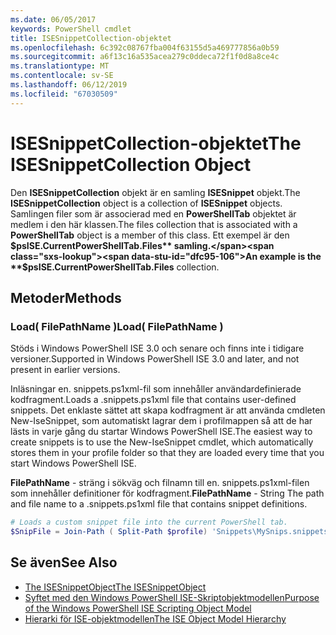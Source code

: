 ```yaml
---
ms.date: 06/05/2017
keywords: PowerShell cmdlet
title: ISESnippetCollection-objektet
ms.openlocfilehash: 6c392c08767fba004f63155d5a469777856a0b59
ms.sourcegitcommit: a6f13c16a535acea279c0ddeca72f1f0d8a8ce4c
ms.translationtype: MT
ms.contentlocale: sv-SE
ms.lasthandoff: 06/12/2019
ms.locfileid: "67030509"
---
```

# <a name="the-isesnippetcollection-object"></a><span data-ttu-id="dfc95-103">ISESnippetCollection-objektet</span><span class="sxs-lookup"><span data-stu-id="dfc95-103">The ISESnippetCollection Object</span></span>

<span data-ttu-id="dfc95-104">Den **ISESnippetCollection** objekt är en samling **ISESnippet** objekt.</span><span class="sxs-lookup"><span data-stu-id="dfc95-104">The **ISESnippetCollection** object is a collection of **ISESnippet** objects.</span></span> <span data-ttu-id="dfc95-105">Samlingen filer som är associerad med en **PowerShellTab** objektet är medlem i den här klassen.</span><span class="sxs-lookup"><span data-stu-id="dfc95-105">The files collection that is associated with a **PowerShellTab** object is a member of this class.</span></span> <span data-ttu-id="dfc95-106">Ett exempel är den **$psISE.CurrentPowerShellTab.Files** samling.</span><span class="sxs-lookup"><span data-stu-id="dfc95-106">An example is the **$psISE.CurrentPowerShellTab.Files** collection.</span></span>

## <a name="methods"></a><span data-ttu-id="dfc95-107">Metoder</span><span class="sxs-lookup"><span data-stu-id="dfc95-107">Methods</span></span>

### <a name="load-filepathname-"></a><span data-ttu-id="dfc95-108">Load\( FilePathName \)</span><span class="sxs-lookup"><span data-stu-id="dfc95-108">Load\( FilePathName \)</span></span>

<span data-ttu-id="dfc95-109">Stöds i Windows PowerShell ISE 3.0 och senare och finns inte i tidigare versioner.</span><span class="sxs-lookup"><span data-stu-id="dfc95-109">Supported in Windows PowerShell ISE 3.0 and later, and not present in earlier versions.</span></span>

<span data-ttu-id="dfc95-110">Inläsningar en. snippets.ps1xml-fil som innehåller användardefinierade kodfragment.</span><span class="sxs-lookup"><span data-stu-id="dfc95-110">Loads a .snippets.ps1xml file that contains user-defined snippets.</span></span> <span data-ttu-id="dfc95-111">Det enklaste sättet att skapa kodfragment är att använda cmdleten New-IseSnippet, som automatiskt lagrar dem i profilmappen så att de har lästs in varje gång du startar Windows PowerShell ISE.</span><span class="sxs-lookup"><span data-stu-id="dfc95-111">The easiest way to create snippets is to use the New-IseSnippet cmdlet, which automatically stores them in your profile folder so that they are loaded every time that you start Windows PowerShell ISE.</span></span>

<span data-ttu-id="dfc95-112">**FilePathName** - sträng i sökväg och filnamn till en. snippets.ps1xml-filen som innehåller definitioner för kodfragment.</span><span class="sxs-lookup"><span data-stu-id="dfc95-112">**FilePathName** - String The path and file name to a .snippets.ps1xml file that contains snippet definitions.</span></span>

```powershell
# Loads a custom snippet file into the current PowerShell tab.
$SnipFile = Join-Path ( Split-Path $profile) 'Snippets\MySnips.snippets.ps1xml' $psISE.CurrentPowerShellTab.Snippets.Add($SnipPath)
```

## <a name="see-also"></a><span data-ttu-id="dfc95-113">Se även</span><span class="sxs-lookup"><span data-stu-id="dfc95-113">See Also</span></span>

- [<span data-ttu-id="dfc95-114">The ISESnippetObject</span><span class="sxs-lookup"><span data-stu-id="dfc95-114">The ISESnippetObject</span></span>](The-ISESnippetObject.md)
- [<span data-ttu-id="dfc95-115">Syftet med den Windows PowerShell ISE-Skriptobjektmodellen</span><span class="sxs-lookup"><span data-stu-id="dfc95-115">Purpose of the Windows PowerShell ISE Scripting Object Model</span></span>](Purpose-of-the-Windows-PowerShell-ISE-Scripting-Object-Model.md)
- [<span data-ttu-id="dfc95-116">Hierarki för ISE-objektmodellen</span><span class="sxs-lookup"><span data-stu-id="dfc95-116">The ISE Object Model Hierarchy</span></span>](The-ISE-Object-Model-Hierarchy.md)
